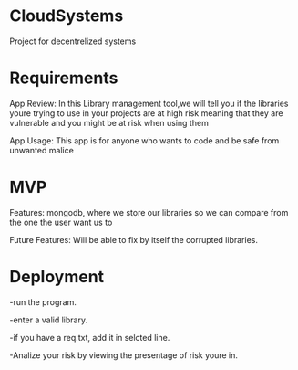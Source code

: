 # CloudSystems
Project for decentrelized systems


# Requirements

App Review:
In this Library management tool,we will tell you if the libraries youre trying to use in your projects are at high risk
meaning that they are vulnerable and you might be at risk when using them

App Usage:
This app is for anyone who wants to code and be safe from unwanted malice


# MVP 

Features:
mongodb, where we store our libraries so we can compare from the one the user want us to 

Future Features:
Will be able to fix by itself the corrupted libraries.


# Deployment 

-run the program.

-enter a valid library.

-if you have a req.txt, add it in selcted line.

-Analize your risk by viewing the presentage of risk youre in.


